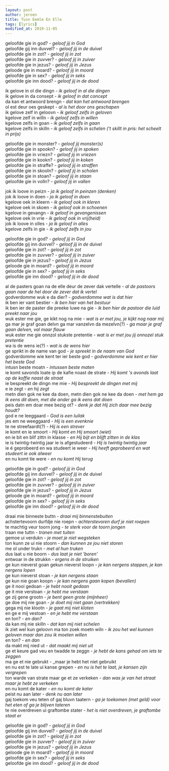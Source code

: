 ```yaml
---
layout: post
author: jeroen
title: Tusn Eemle En Elle
tags: [lyrics]
modified_at: 2019-11-05
---
```


geloofde gie in god? - _geloof jij in God_  
geloofde gij inn duvvel? - _geloof jij in de duivel_  
geloofde gie in zot? - _geloof jij in zot_  
geloofde gie in zuvver? - _geloof jij in zuiver_  
geloofde gie in jezus? - _geloof jij in Jezus_  
geloode gie in moard? - _geloof jij in moord_  
geloofde gie in sex? - _geloof jij in seks_  
geloofde gie inn dood? - _geloof jij in de dood_  

ik gelove in ol die dingn - _ik geloof in al die dingen_  
ik gelove in da consept - _ik geloof in dat concept_  
da kan et antwoord brengn - _dat kan het antwoord brengen_  
ol est deur oes geskept - _al is het door ons geschapen_  
ik gelove zelf in geloovn - _ik geloof zelfs in geloven_  
kgelove zelf in willn - _ik geloof zelfs in willen_  
kgelove zelfs in goan - _ik geloof zelfs in gaan_  
kgelove zelfs in skilln - _ik geloof zelfs in schelen ('t skillt in pris: het scheelt in prijs)_  

geloofde gie in monster? - _geloof jij monster(s)_  
geloofde gie in spookn? - _geloof jij in spoken_  
geloofde gie in vriezn? - _geloof jij in vriezen_  
geloofde gie in kookn? - _geloof jij in koken_  
geloofde gie in straffe? - _geloof jij in straffen_  
geloofde gie in skooln? - _geloof jij in scholen_  
geloofde gie in stoan? - _geloof jij in staan_  
geloofde gie in volln? - _geloof jij in vallen_  

jok ik loove in peizn - _ja ik geloof in peinzen (denken)_  
jok ik loove in doen - _ja ik geloof in doen_  
kgelove oek in kleern - _ik geloof ook in kleren_  
kgelove oek in skoen - _ik geloof ook in schoenen_  
kgelove in gevangn - _ik geloof in gevangenissen_  
kgelove oek in vrie - _ik geloof ook in vrij(heid)_  
jok ik loove in olles - _ja ik geloof in alles_  
kgelove zelfs in gie - _ik geloof zelfs in jou_  

geloofde gie in god? - _geloof jij in God_  
geloofde gij inn duvvel? - _geloof jij in de duivel_  
geloofde gie in zot? - _geloof jij in zot_  
geloofde gie in zuvver? - _geloof jij in zuiver_  
geloofde gie in jezus? - _geloof jij in Jezus_  
geloode gie in moard? - _geloof jij in moord_  
geloofde gie in sex? - _geloof jij in seks_  
geloofde gie inn dood? - _geloof jij in de dood_  

al de pasters goan na de elle deur de zever dak vertelle - _al de pastoors gaan naar de hel door de zever dat ik vertel_  
godverdomme wuk e da dier? - _godverdomme wat is dat hier_  
ik ben ier vant bestier - _ik ben hier van het bestuur_  
ik ben ier de paster die preeke luwe na gie - _ik ben hier de pastoor die luid preekt naar jou_  
wuk ester me gie, ge kikt nog na mie - _wat is er met jou, je kijkt nog naar mij_  
ga mar je graf goan delvn ga mar vanzelvn da mezelvn(?) - _ga maar je graf gaan delven, val maar flauw_  
wuk ester me gie onnzol stukste pretentie - _wat is er met jou jij onnozel stuk pretentie_  
wa is de wens ie(?) - _wat is de wens hier_  
ge sprikt in de name van god - _je spreekt in de naam van God_  
godverdomme wie kent ter ier beste god - _godverdomme wie kent er hier het beste God_  
intusn beste moatn - _intussen beste maten_  
ie komt savonds loate ip de kafie noast de strate - _Hij komt 's avonds laat op de koffie naast de straat_  
ie bespreekt de dingn me mie - _Hij bespreekt de dingen met mij_  
e ie zegt - _en hij zegt_  
metn dien gok ne kee da doen, metn dien gok ne kee da doen - _met hem ga ik eens dit doen, met die ander ga ik eens dat doen_  
peis datn em doar mee bezig ot? - _denk je dat Hij zich daar mee bezig houdt?_  
god e ne leeggaard - _God is een luilak_  
jes em ne weeggaard - _Hij is een evenknie_  
te ne streefaardt(?) - _Hij is een strever_  
ie komt en ie smoort - _Hij komt en Hij smoort (wiet)_  
en ie bit en blif zittn in klasse - _en Hij bijt en blijft zitten in de klas_  
ie is twintig-twintig jaar ie is afgestudeerd - _Hij is twintig twintig jaar_  
ie é geprobeerd en wa studeert ie weer - _Hij heeft geprobeerd en wat studeert ie ook alweer_  
en nu komt tie were - _en nu komt Hij terug_  

geloofde gie in god? - _geloof jij in God_  
geloofde gij inn duvvel? - _geloof jij in de duivel_  
geloofde gie in zot? - _geloof jij in zot_  
geloofde gie in zuvver? - _geloof jij in zuiver_  
geloofde gie in jezus? - _geloof jij in Jezus_  
geloode gie in moard? - _geloof jij in moord_  
geloofde gie in sex? - _geloof jij in seks_  
geloofde gie inn dood? - _geloof jij in de dood_  

draai mie binneste buttn - _draai mij binnenstebuiten_  
achstertevoorn durfdje nie roepn - _achterstevoren durf je niet roepen_  
te machtig veur toorn jong - _te sterk voor de toorn jongen_  
traan me tuttn - _tranen met tuiten_  
gemoe ui verdukn - _je moet je niet wegsteken_  
ton kunn ze ui nie stoorn - _dan kunnen ze jou niet storen_  
me ol under trukn - _met al hun truken_  
dus laat u nie boorn - _dus laat je niet 'boren'_  
entwoar in de strukkn - _ergens in de struiken_  
ge kun nieverst goan gekun nieverst loopn - _je kan nergens stappen, je kan nergens lopen_  
ge kun nieverst stoan - _je kan nergens staan_  
ge kun nie goan koopn - _je kan nergens gaan kopen (bevallen)_  
ge it nooi gedoan - _je hebt nooit gedaan_  
ge it mie verstoan - _je hebt me verstaan_  
ge zij gene grootn - _je bent geen grote (mijnheer)_  
ge doe mij nie goan - _je doet mij niet gaan (vertrekken)_  
gega mij nie klootn - _je gaat mij niet kloten_  
en ge e mij vestoan - _en je hebt me verstaan_  
en ton? - _en dan?_  
da kan mij nie skilln - _dat kan mij niet schelen_  
ik ziet wel kun geloovn ma ton zoek moetn wiln - _ik zou het wel kunnen geloven maar dan zou ik moeten willen_  
en ton? - _en dan_  
da makt mij nied ut - _dat maakt mij niet uit_  
ge et keure gad veu en twadde te zeggn - _je hebt de kans gehad om iets te zeggen_  
ma ge et nie gebrukt - _maar je hebt het niet gebruikt  
en nu est te late ui kanse grepen - _en nu is het te laat, je kansen zijn vergrepen_  
ton warde van strate maar ge et ze verkeken - _dan was je van het straat maar je hebt ze verkeken_  
en nu komt de kater - _en nu komt de kater_  
peist nu aan later - _denk nu aan later_  
gaj toekom veu teten of gaj bluvn taatern - _ga je toekomen (met geld) voor het eten of ga je blijven tateren_  
te nie overdreven ui graftombe stater - _het is niet overdreven, je graftombe staat er_  

geloofde gie in god? - _geloof jij in God_  
geloofde gij inn duvvel? - _geloof jij in de duivel_  
geloofde gie in zot? - _geloof jij in zot_  
geloofde gie in zuvver? - _geloof jij in zuiver_  
geloofde gie in jezus? - _geloof jij in Jezus_  
geloode gie in moard? - _geloof jij in moord_  
geloofde gie in sex? - _geloof jij in seks_  
geloofde gie inn dood? - _geloof jij in de dood_  
